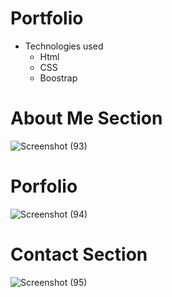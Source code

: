 
# Portfolio
* Technologies used
    * Html
    * CSS
    * Boostrap
# About Me Section
![Screenshot (93)](https://user-images.githubusercontent.com/94930434/167175741-411169a4-ae36-4285-a262-90d85c32b7ac.png)


# Porfolio 

![Screenshot (94)](https://user-images.githubusercontent.com/94930434/167175776-1196535f-166a-4840-8484-8a71e712b25d.png)

# Contact Section

![Screenshot (95)](https://user-images.githubusercontent.com/94930434/167175818-1d65d1e9-5264-41b8-bee3-cfcb3934a1eb.png)


